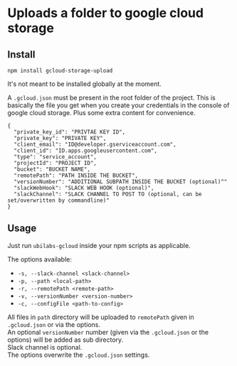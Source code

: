# Uploads a folder to google cloud storage

## Install

```
npm install gcloud-storage-upload
```

It's not meant to be installed globally at the moment.

A `.gcloud.json` must be present in the root folder of the project. This is basically the file you get when you create your credentials in the console of google cloud storage. Plus some extra content for convenience.

```
{
  "private_key_id": "PRIVTAE KEY ID",
  "private_key": "PRIVATE KEY",
  "client_email": "ID@developer.gserviceaccount.com",
  "client_id": "ID.apps.googleusercontent.com",
  "type": "service_account",
  "projectId": "PROJECT ID",
  "bucket": "BUCKET NAME",
  "remotePath": "PATH INSIDE THE BUCKET",
  "versionNumber": "ADDITIONAL SUBPATH INSIDE THE BUCKET (optional)^"
  "slackWebHook": "SLACK WEB HOOK (optional)",
  "slackChannel": "SLACK CHANNEL TO POST TO (optional, can be set/overwritten by commandline)"
}
```

## Usage

Just run `ubilabs-gcloud` inside your npm scripts as applicable.

The options available:

* `-s, --slack-channel <slack-channel>`
* `-p, --path <local-path>`
* `-r, --remotePath <remote-path>`
* `-v, --versionNumber <version-number>`
* `-c, --configFile <path-to-config>`

All files in `path` directory will be uploaded to `remotePath` given in `.gcloud.json` or via the options.  
An optional `versionNumber` number (given via the `.gcloud.json` or the options) will be added as sub directory.  
Slack channel is optional.  
The options overwrite the `.gcloud.json` settings.
